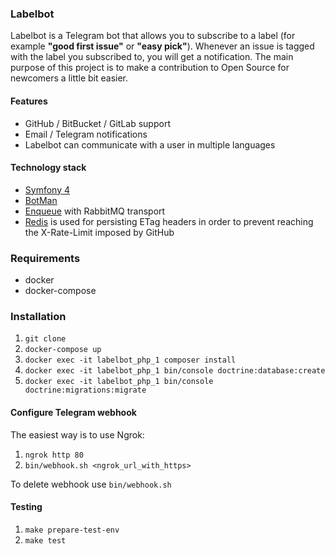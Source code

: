 ### Labelbot

Labelbot is a Telegram bot that allows you to subscribe to a label (for example **"good first issue"** or **"easy pick"**). Whenever an issue is tagged with the label you subscribed to, you will get a notification.
The main purpose of this project is to make a contribution to Open Source for newcomers a little bit easier.

#### Features
- GitHub / BitBucket / GitLab support
- Email / Telegram notifications
- Labelbot can communicate with a user in multiple languages

#### Technology stack
- [Symfony 4](http://symfony.com/)
- [BotMan](https://botman.io)
- [Enqueue](https://enqueue.forma-pro.com/) with RabbitMQ transport
- [Redis](https://redis.io/) is used for persisting ETag headers in order to prevent reaching the X-Rate-Limit imposed by GitHub

### Requirements
- docker
- docker-compose

### Installation
1) `git clone`
2) `docker-compose up`
3) `docker exec -it labelbot_php_1 composer install`
4) `docker exec -it labelbot_php_1 bin/console doctrine:database:create`
5) `docker exec -it labelbot_php_1 bin/console doctrine:migrations:migrate`

#### Configure Telegram webhook
The easiest way is to use Ngrok:

1) `ngrok http 80`
2) `bin/webhook.sh <ngrok_url_with_https>`

To delete webhook use `bin/webhook.sh`

#### Testing
1) `make prepare-test-env`
2) `make test`

